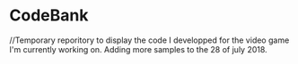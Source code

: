 # CodeBank
//Temporary reporitory to display the code I developped for the video game I'm currently working on. Adding more samples to the 28 of july 2018.
 
